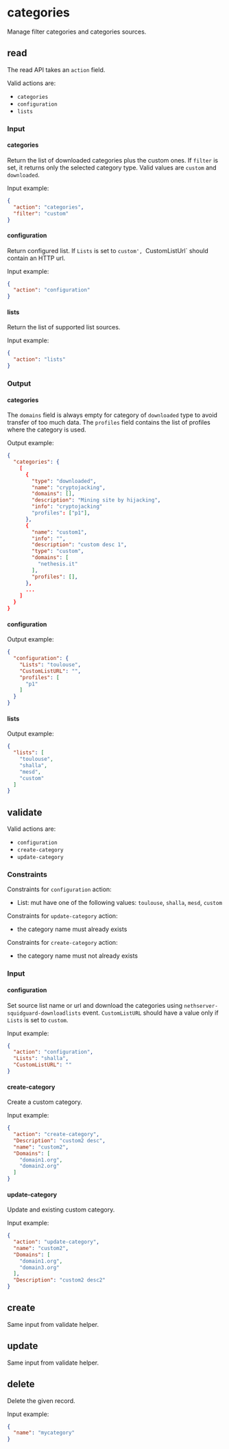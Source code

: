 # categories

Manage filter categories and categories sources.

## read

The read API takes an `action` field.

Valid actions are:

- `categories`
- `configuration`
- `lists`

### Input

#### categories

Return the list of downloaded categories plus the custom ones.
If `filter` is set, it returns only the selected category type.
Valid values are `custom` and `downloaded`. 

Input example:
```json
{
  "action": "categories",
  "filter": "custom"
}
```

#### configuration

Return configured list.
If `Lists` is set to `custom', `CustomListUrl` should contain an HTTP url.

Input example:
```json
{
  "action": "configuration"
}
```

#### lists

Return the list of supported list sources.

Input example:
```json
{
  "action": "lists"
}
```

### Output

#### categories

The `domains` field is always empty for category of `downloaded` type to avoid
transfer of too much data.
The `profiles` field contains the list of profiles where the category is used.

Output example:
```json
{
  "categories": {
    [
      {
        "type": "downloaded",
        "name": "cryptojacking",
        "domains": [],
        "description": "Mining site by hijacking",
        "info": "cryptojacking"
        "profiles": ["p1"],
      },
      {
        "name": "custom1",
        "info": "",
        "description": "custom desc 1",
        "type": "custom",
        "domains": [
          "nethesis.it"
        ],
        "profiles": [],
      },
      ...
    ]
  }
}
```

#### configuration

Output example:
```json
{
  "configuration": {
    "Lists": "toulouse",
    "CustomListURL": "",
    "profiles": [
      "p1"
    ]
  }
}
```

#### lists

Output example:
```json
{
  "lists": [
    "toulouse",
    "shalla",
    "mesd",
    "custom"
  ]
}
```

## validate

Valid actions are:

- `configuration`
- `create-category`
- `update-category`

### Constraints

Constraints for `configuration` action:

- List: mut have one of the following values: `toulouse`, `shalla`, `mesd`, `custom`

Constraints for `update-category` action:

- the category name must already exists

Constraints for `create-category` action:

- the category name must not already exists

### Input

#### configuration

Set source list name or url and download the categories using `nethserver-squidguard-downloadlists` event.
`CustomListURL` should have a value only if `Lists` is set to `custom`.

Input example:
```json
{
  "action": "configuration",
  "Lists": "shalla",
  "CustomListURL": ""
}
```

#### create-category

Create a custom category.

Input example:
```json
{
  "action": "create-category",
  "Description": "custom2 desc",
  "name": "custom2",
  "Domains": [
    "domain1.org",
    "domain2.org"
  ]
}
```

#### update-category

Update and existing custom category.

Input example:
```json
{
  "action": "update-category",
  "name": "custom2",
  "Domains": [
    "domain1.org",
    "domain3.org"
  ],
  "Description": "custom2 desc2"
}
```

## create

Same input from validate helper.

## update

Same input from validate helper.

## delete

Delete the given record.

Input example:
```json
{
  "name": "mycategory"
}
```

